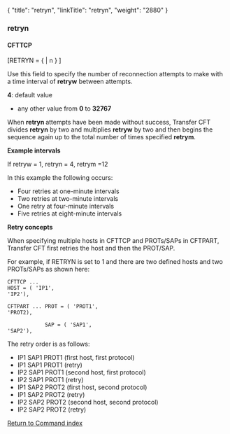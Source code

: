 {
    "title": "retryn",
    "linkTitle": "retryn",
    "weight": "2880"
}<span id="retryn"></span>

### retryn

#### CFTTCP

\[RETRYN = {
| n } \]

Use this field to specify the number of reconnection attempts to make
with a time interval of **retryw**
between attempts.

<span style="font-weight: bold;">4</span>: default value

-   any
    other value from <span style="font-weight: bold;">0</span> to <span style="font-weight: bold;">32767</span>

When <span style="font-weight: bold;">retryn </span>attempts have been
made without success, <span class="mc-variable axway_variables.Component_Short_Name variable">Transfer CFT</span> divides <span style="font-weight: bold;">retryn</span>
by two and multiplies <span style="font-weight: bold;">retryw</span> by
two and then begins the sequence again up to the total number of times
specified <span style="font-weight: bold;">retrym</span>.

**Example intervals**

If retryw = 1, retryn = 4, retrym =12

In this example the following occurs:

-   Four
    retries at one-minute intervals
-   Two
    retries at two-minute intervals
-   One retry at four-minute intervals
-   Five
    retries at eight-minute intervals

**Retry concepts**

When specifying multiple hosts in CFTTCP and PROTs/SAPs in CFTPART, Transfer CFT first retries the host and then the PROT/SAP.

For example, if RETRYN is set to 1 and there are two defined hosts and two PROTs/SAPs as shown here:



    CFTTCP ...
    HOST = ( 'IP1',
    'IP2'),

    CFTPART ... PROT = ( 'PROT1',
    'PROT2),

                SAP = ( 'SAP1',
    'SAP2'),

The retry order is as follows:

-   IP1 SAP1 PROT1 (first host, first protocol)
-   IP1 SAP1 PROT1 (retry)
-   IP2 SAP1 PROT1 (second host, first protocol)
-   IP2 SAP1 PROT1 (retry)
-   IP1 SAP2 PROT2 (first host, second protocol)
-   IP1 SAP2 PROT2 (retry)
-   IP2 SAP2 PROT2 (second host, second protocol)
-   IP2 SAP2 PROT2 (retry)

[Return to Command index](../../)
